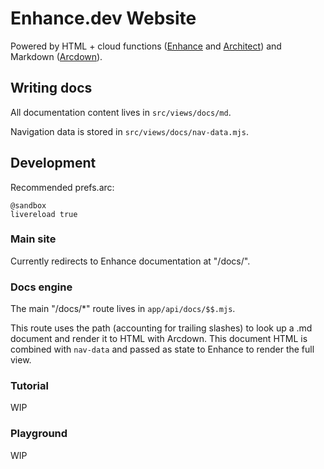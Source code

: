 # Enhance.dev Website

Powered by HTML + cloud functions ([Enhance](https://enhance.dev) and [Architect](https://arc.codes)) and Markdown ([Arcdown](https://github.com/architect/arcdown)).

## Writing docs

All documentation content lives in `src/views/docs/md`.

Navigation data is stored in `src/views/docs/nav-data.mjs`.

## Development

Recommended prefs.arc:

```arc
@sandbox
livereload true
```

### Main site

Currently redirects to Enhance documentation at "/docs/".

### Docs engine

The main "/docs/*" route lives in `app/api/docs/$$.mjs`.

This route uses the path (accounting for trailing slashes) to look up a .md document and render it to HTML with Arcdown. This document HTML is combined with `nav-data` and passed as state to Enhance to render the full view.

### Tutorial

WIP

### Playground

WIP
